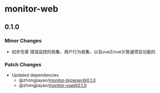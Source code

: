 # monitor-web

## 0.1.0

### Minor Changes

- 初步完善 错误监控的收集、用户行为收集、以及vue2/vue3/普通项目功能的

### Patch Changes

- Updated dependencies
  - @zhongjiayao/monitor-browser@0.1.0
  - @zhongjiayao/monitor-vue@0.1.0
